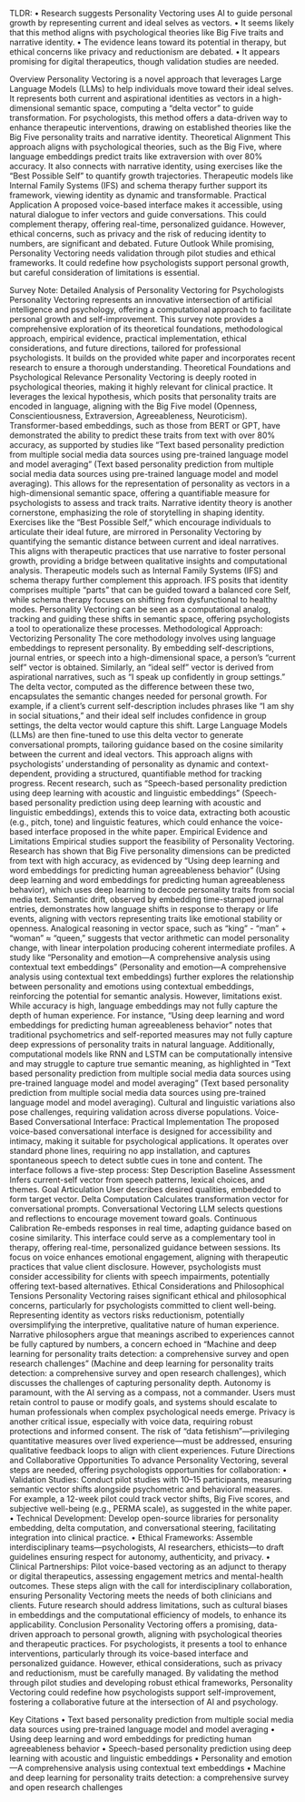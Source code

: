 TLDR:
	•	Research suggests Personality Vectoring uses AI to guide personal growth by representing current and ideal selves as vectors.
	•	It seems likely that this method aligns with psychological theories like Big Five traits and narrative identity.
	•	The evidence leans toward its potential in therapy, but ethical concerns like privacy and reductionism are debated.
	•	It appears promising for digital therapeutics, though validation studies are needed.

Overview
Personality Vectoring is a novel approach that leverages Large Language Models (LLMs) to help individuals move toward their ideal selves. It represents both current and aspirational identities as vectors in a high-dimensional semantic space, computing a “delta vector” to guide transformation. For psychologists, this method offers a data-driven way to enhance therapeutic interventions, drawing on established theories like the Big Five personality traits and narrative identity.
Theoretical Alignment
This approach aligns with psychological theories, such as the Big Five, where language embeddings predict traits like extraversion with over 80% accuracy. It also connects with narrative identity, using exercises like the “Best Possible Self” to quantify growth trajectories. Therapeutic models like Internal Family Systems (IFS) and schema therapy further support its framework, viewing identity as dynamic and transformable.
Practical Application
A proposed voice-based interface makes it accessible, using natural dialogue to infer vectors and guide conversations. This could complement therapy, offering real-time, personalized guidance. However, ethical concerns, such as privacy and the risk of reducing identity to numbers, are significant and debated.
Future Outlook
While promising, Personality Vectoring needs validation through pilot studies and ethical frameworks. It could redefine how psychologists support personal growth, but careful consideration of limitations is essential.

Survey Note: Detailed Analysis of Personality Vectoring for Psychologists
Personality Vectoring represents an innovative intersection of artificial intelligence and psychology, offering a computational approach to facilitate personal growth and self-improvement. This survey note provides a comprehensive exploration of its theoretical foundations, methodological approach, empirical evidence, practical implementation, ethical considerations, and future directions, tailored for professional psychologists. It builds on the provided white paper and incorporates recent research to ensure a thorough understanding.
Theoretical Foundations and Psychological Relevance
Personality Vectoring is deeply rooted in psychological theories, making it highly relevant for clinical practice. It leverages the lexical hypothesis, which posits that personality traits are encoded in language, aligning with the Big Five model (Openness, Conscientiousness, Extraversion, Agreeableness, Neuroticism). Transformer-based embeddings, such as those from BERT or GPT, have demonstrated the ability to predict these traits from text with over 80% accuracy, as supported by studies like “Text based personality prediction from multiple social media data sources using pre-trained language model and model averaging” (Text based personality prediction from multiple social media data sources using pre-trained language model and model averaging). This allows for the representation of personality as vectors in a high-dimensional semantic space, offering a quantifiable measure for psychologists to assess and track traits.
Narrative identity theory is another cornerstone, emphasizing the role of storytelling in shaping identity. Exercises like the “Best Possible Self,” which encourage individuals to articulate their ideal future, are mirrored in Personality Vectoring by quantifying the semantic distance between current and ideal narratives. This aligns with therapeutic practices that use narrative to foster personal growth, providing a bridge between qualitative insights and computational analysis.
Therapeutic models such as Internal Family Systems (IFS) and schema therapy further complement this approach. IFS posits that identity comprises multiple “parts” that can be guided toward a balanced core Self, while schema therapy focuses on shifting from dysfunctional to healthy modes. Personality Vectoring can be seen as a computational analog, tracking and guiding these shifts in semantic space, offering psychologists a tool to operationalize these processes.
Methodological Approach: Vectorizing Personality
The core methodology involves using language embeddings to represent personality. By embedding self-descriptions, journal entries, or speech into a high-dimensional space, a person’s “current self” vector is obtained. Similarly, an “ideal self” vector is derived from aspirational narratives, such as “I speak up confidently in group settings.” The delta vector, computed as the difference between these two, encapsulates the semantic changes needed for personal growth.
For example, if a client’s current self-description includes phrases like “I am shy in social situations,” and their ideal self includes confidence in group settings, the delta vector would capture this shift. Large Language Models (LLMs) are then fine-tuned to use this delta vector to generate conversational prompts, tailoring guidance based on the cosine similarity between the current and ideal vectors. This approach aligns with psychologists’ understanding of personality as dynamic and context-dependent, providing a structured, quantifiable method for tracking progress.
Recent research, such as “Speech-based personality prediction using deep learning with acoustic and linguistic embeddings” (Speech-based personality prediction using deep learning with acoustic and linguistic embeddings), extends this to voice data, extracting both acoustic (e.g., pitch, tone) and linguistic features, which could enhance the voice-based interface proposed in the white paper.
Empirical Evidence and Limitations
Empirical studies support the feasibility of Personality Vectoring. Research has shown that Big Five personality dimensions can be predicted from text with high accuracy, as evidenced by “Using deep learning and word embeddings for predicting human agreeableness behavior” (Using deep learning and word embeddings for predicting human agreeableness behavior), which uses deep learning to decode personality traits from social media text. Semantic drift, observed by embedding time-stamped journal entries, demonstrates how language shifts in response to therapy or life events, aligning with vectors representing traits like emotional stability or openness.
Analogical reasoning in vector space, such as “king” - “man” + “woman” ≈ “queen,” suggests that vector arithmetic can model personality change, with linear interpolation producing coherent intermediate profiles. A study like “Personality and emotion—A comprehensive analysis using contextual text embeddings” (Personality and emotion—A comprehensive analysis using contextual text embeddings) further explores the relationship between personality and emotions using contextual embeddings, reinforcing the potential for semantic analysis.
However, limitations exist. While accuracy is high, language embeddings may not fully capture the depth of human experience. For instance, “Using deep learning and word embeddings for predicting human agreeableness behavior” notes that traditional psychometrics and self-reported measures may not fully capture deep expressions of personality traits in natural language. Additionally, computational models like RNN and LSTM can be computationally intensive and may struggle to capture true semantic meaning, as highlighted in “Text based personality prediction from multiple social media data sources using pre-trained language model and model averaging” (Text based personality prediction from multiple social media data sources using pre-trained language model and model averaging). Cultural and linguistic variations also pose challenges, requiring validation across diverse populations.
Voice-Based Conversational Interface: Practical Implementation
The proposed voice-based conversational interface is designed for accessibility and intimacy, making it suitable for psychological applications. It operates over standard phone lines, requiring no app installation, and captures spontaneous speech to detect subtle cues in tone and content. The interface follows a five-step process:
Step
Description
Baseline Assessment
Infers current-self vector from speech patterns, lexical choices, and themes.
Goal Articulation
User describes desired qualities, embedded to form target vector.
Delta Computation
Calculates transformation vector for conversational prompts.
Conversational Vectoring
LLM selects questions and reflections to encourage movement toward goals.
Continuous Calibration
Re-embeds responses in real time, adapting guidance based on cosine similarity.
This interface could serve as a complementary tool in therapy, offering real-time, personalized guidance between sessions. Its focus on voice enhances emotional engagement, aligning with therapeutic practices that value client disclosure. However, psychologists must consider accessibility for clients with speech impairments, potentially offering text-based alternatives.
Ethical Considerations and Philosophical Tensions
Personality Vectoring raises significant ethical and philosophical concerns, particularly for psychologists committed to client well-being. Representing identity as vectors risks reductionism, potentially oversimplifying the interpretive, qualitative nature of human experience. Narrative philosophers argue that meanings ascribed to experiences cannot be fully captured by numbers, a concern echoed in “Machine and deep learning for personality traits detection: a comprehensive survey and open research challenges” (Machine and deep learning for personality traits detection: a comprehensive survey and open research challenges), which discusses the challenges of capturing personality depth.
Autonomy is paramount, with the AI serving as a compass, not a commander. Users must retain control to pause or modify goals, and systems should escalate to human professionals when complex psychological needs emerge. Privacy is another critical issue, especially with voice data, requiring robust protections and informed consent. The risk of “data fetishism”—privileging quantitative measures over lived experience—must be addressed, ensuring qualitative feedback loops to align with client experiences.
Future Directions and Collaborative Opportunities
To advance Personality Vectoring, several steps are needed, offering psychologists opportunities for collaboration:
	•	Validation Studies: Conduct pilot studies with 10–15 participants, measuring semantic vector shifts alongside psychometric and behavioral measures. For example, a 12-week pilot could track vector shifts, Big Five scores, and subjective well-being (e.g., PERMA scale), as suggested in the white paper.
	•	Technical Development: Develop open-source libraries for personality embedding, delta computation, and conversational steering, facilitating integration into clinical practice.
	•	Ethical Frameworks: Assemble interdisciplinary teams—psychologists, AI researchers, ethicists—to draft guidelines ensuring respect for autonomy, authenticity, and privacy.
	•	Clinical Partnerships: Pilot voice-based vectoring as an adjunct to therapy or digital therapeutics, assessing engagement metrics and mental-health outcomes.
These steps align with the call for interdisciplinary collaboration, ensuring Personality Vectoring meets the needs of both clinicians and clients. Future research should address limitations, such as cultural biases in embeddings and the computational efficiency of models, to enhance its applicability.
Conclusion
Personality Vectoring offers a promising, data-driven approach to personal growth, aligning with psychological theories and therapeutic practices. For psychologists, it presents a tool to enhance interventions, particularly through its voice-based interface and personalized guidance. However, ethical considerations, such as privacy and reductionism, must be carefully managed. By validating the method through pilot studies and developing robust ethical frameworks, Personality Vectoring could redefine how psychologists support self-improvement, fostering a collaborative future at the intersection of AI and psychology.

Key Citations
	•	Text based personality prediction from multiple social media data sources using pre-trained language model and model averaging
	•	Using deep learning and word embeddings for predicting human agreeableness behavior
	•	Speech-based personality prediction using deep learning with acoustic and linguistic embeddings
	•	Personality and emotion—A comprehensive analysis using contextual text embeddings
	•	Machine and deep learning for personality traits detection: a comprehensive survey and open research challenges
